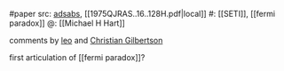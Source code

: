 #paper 
src: [adsabs](https://ui.adsabs.harvard.edu/abs/1975QJRAS..16..128H/abstract), [[1975QJRAS..16..128H.pdf|local]] 
#: [[SETI]], [[fermi paradox]] 
@: [[Michael H Hart]] 

comments by [leo](https://sites.psu.edu/seticourse/2018/01/17/critique-about-the-hart-1975-paper/) and [Christian Gilbertson](https://sites.psu.edu/seticourse/2018/01/17/hart-1975-reaction/) 

first articulation of [[fermi paradox]]? 